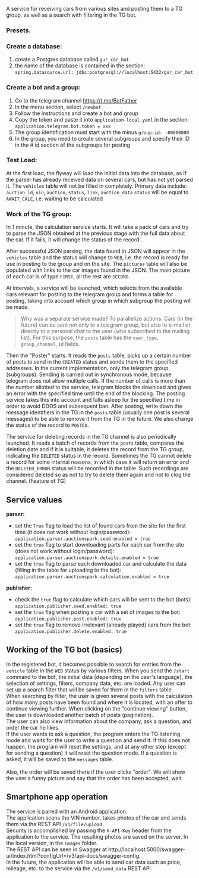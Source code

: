 A service for receiving cars from various sites and posting them to a TG group, as well as a search with filtering in the TG bot.

### Presets.

### Create a database:
1. create a Postgres database called `gur_car_bot`
2. the name of the database is contained in the section: `spring.datasource.url: jdbc:postgresql://localhost:5432/gur_car_bot`

### Create a bot and a group:
1. Go to the telegram channel https://t.me/BotFather
2. In the menu section, select `/newbot`
3. Follow the instructions and create a bot and group
4. Copy the token and paste it into `application-local.yaml` in the section: `application.telegram.bot.token = xxx`
5. The group identification must start with the minus `group-id: -00000000`
6. In the group, you need to create several subgroups and specify their ID in the # id section of the subgroups for posting

### Test Load:
At the first load, the flyway will load the initial data into the database, as if the parser has already received data on several cars, but has not yet parsed it.
The `vehicles` table will not be filled in completely. Primary data include:
`auction_id`, `vin`, `auction`, `status`, `link`, `auction_data`
`status` will be equal to `AWAIT_CALC`, i.e. waiting to be calculated

### Work of the TG group:
In 1 minute, the calculation service starts. It will take a pack of cars and try to parse the JSON obtained at the previous stage with the full data about the car. If it fails, it will change the status of the record.

After successful JSON parsing, the data found in JSON will appear in the `vehicles` table and the status will change to `WEB`, i.e. the record is ready for use in posting to the group and on the site. The `pictures` table will also be populated with links to the car images found in the JSON. The main picture of each car is of type `FIRST`, all the rest are `SECOND`.

At intervals, a service will be launched, which selects from the available cars relevant for posting to the telegram group and forms a table for posting, taking into account which group in which subgroup the posting will be made.
>Why was a separate service made? To parallelize actions. Cars (in the future) can be sent not only to a telegram group, but also to e-mail or directly to a personal chat to the user (who subscribed to the mailing list). For this purpose, the `posts` table has the `user_type`, `group_channel_id` fields.

Then the "Poster" starts. It reads the `posts` table, picks up a certain number of posts to send in the `CREATED` status and sends them to the specified addresses. In the current implementation, only the telegram group (subgroups).
Sending is carried out in synchronous mode, because telegram does not allow multiple calls. If the number of calls is more than the number allotted to the service, telegram blocks the download and gives an error with the specified time until the end of the blocking. The posting service takes this into account and falls asleep for the specified time in order to avoid DDOS and subsequent ban.
After posting, write down the message identifiers in the TG in the `posts` table (usually one post is several messages) to be able to remove it from the TG in the future. We also change the status of the record to `POSTED`.

The service for deleting records in the TG channel is also periodically launched. It reads a batch of records from the `posts` table, compares the deletion date and if it is suitable, it deletes the record from the TG group, indicating the `DELETED` status in the record. Sometimes the TG cannot delete a record for some internal reasons, in which case it will return an error and the `DELETED_ERROR` status will be recorded in the table. Such recordings are considered deleted so as not to try to delete them again and not to clog the channel. (Feature of TG)

## Service values

**parser:**
- set the `True` flag to load the list of found cars from the site for the first time (it does not work without login/password):<br>
  `application.parser.auctionspark.seed.enabled = true`
- set the `true` flag to start downloading parts for each car from the site (does not work without login/password):<br>
  `application.parser.auctionspark.details.enabled = true`
- set the `true` flag to parse each downloaded car and calculate the data (filling in the table for uploading to the bot):<br>
  `application.parser.auctionspark.calculation.enabled = true`

**publisher:**
- check the `true` flag to calculate which cars will be sent to the bot (bots):<br>
  `application.publisher.seed.enabled: true`
- set the `true` flag when posting a car with a set of images to the bot:<br>
  `application.publisher.post.enabled: true`
- set the `true` flag to remove irrelevant (already played) cars from the bot:<br>
  `application.publisher.delete.enabled: true`

## Working of the TG bot (basics)

In the registered bot, it becomes possible to search for entries from the `vehicle` table in the `WEB` status by various filters.
When you send the `/start` command to the bot, the initial data (depending on the user's language), the selection of settings, filters, company data, etc. are loaded.
Any user can set up a search filter that will be saved for them in the `filters` table. <br>
When searching by filter, the user is given several posts with the calculation of how many posts have been found and where it is located, with an offer to continue viewing further. When clicking on the "continue viewing" button, the user is downloaded another batch of posts (pagination). <br>
The user can also view information about the company, ask a question, and order the car he likes. <br>
If the user wants to ask a question, the program enters the TG listening mode and waits for the user to write a question and send it. If this does not happen, the program will reset the settings, and at any other step (except for sending a question) it will reset the question mode. If a question is asked, it will be saved to the `messages` table. <br> <br>
Also, the order will be saved there if the user clicks "order". We will show the user a funny picture and say that the order has been accepted, wait.

## Smartphone app operation

The service is paired with an Android application.<br>
The application scans the VIN number, takes photos of the car and sends them via the REST API `/v1/file/upload`.<br>
Security is accomplished by passing the `X-API-Key` header from the application to the service. The resulting photos are saved on the server. In the local version, in the `images` folder.<br>
The REST API can be seen in Swagger at http://localhost:5000/swagger-ui/index.html?configUrl=/v3/api-docs/swagger-config.<br>
In the future, the application will be able to send car data such as price, mileage, etc. to the service via the `/v1/send_data` REST API.
